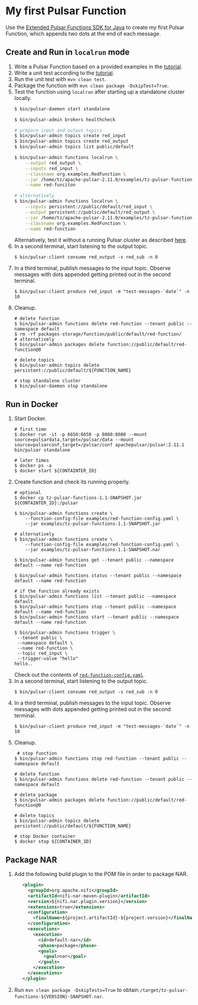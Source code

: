 # My first Pulsar Function

Use the [Extended Pulsar Functions SDK for Java][1] to create my first Pulsar Function, which appends two dots at the end of each message. 

## Create and Run in `localrun` mode
1. Write a Pulsar Function based on a provided examples in the [tutorial][2].
2. Write a unit test according to the [tutorial][3].
3. Run the unit test with `mvn clean test`.
4. Package the function with `mvn clean package -DskipTest=True`.
5. Test the function using `localrun` after starting up a standalone cluster locally.
   ```bash
   $ bin/pulsar-daemon start standalone
   
   $ bin/pulsar-admin brokers healthcheck
   
   # prepare input and output topics
   $ bin/pulsar-admin topics create red_input
   $ bin/pulsar-admin topics create red_output
   $ bin/pulsar-admin topics list public/default
   
   $ bin/pulsar-admin functions localrun \
       --output red_output \
       --inputs red_input \
       --classname org.examples.RedFunction \
       --jar /home/tz/apache-pulsar-2.11.0/examples/tz-pulsar-functions-1.1-SNAPSHOT.jar \
       --name red-funciton
   
   # alternatively
   $ bin/pulsar-admin functions localrun \
       --inputs persistent://public/default/red_input \
       --output persistent://public/default/red_output \
       --jar /home/tz/apache-pulsar-2.11.0/examples/tz-pulsar-functions-1.1-SNAPSHOT.nar \
       --classname org.examples.RedFunction \
       --name red-function
   ```
   Alternatively, test it without a running Pulsar cluster as described [here][4].
6. In a second terminal, start listening to the output topic.
   ```shell 
   $ bin/pulsar-client consume red_output -s red_sub -n 0
   ```
7. In a third terminal, publish messages to the input topic. Observe messages with dots appended getting printed out in the second terminal.
   ```shell
   $ bin/pulsar-client produce red_input -m "test-messages-`date`" -n 10
   ```
8. Cleanup.
   ```shell
   # delete function
   $ bin/pulsar-admin functions delete red-function --tenant public --namespace default
   $ rm -rf packages-storage/function/public/default/red-function/
   # alternatively
   $ bin/pulsar-admin packages delete function://public/default/red-function@0
   
   # delete topics
   $ bin/pulsar-admin topics delete persistent://public/default/${FUNCTION_NAME}
   
   # stop standalone cluster
   $ bin/pulsar-daemon stop standalone
   ```

## Run in Docker

1. Start Docker. 
   ```shell
   # first time
   $ docker run -it -p 6650:6650 -p 8080:8080 --mount source=pulsardata,target=/pulsar/data --mount source=pulsarconf,target=/pulsar/conf apachepulsar/pulsar:2.11.1 bin/pulsar standalone

   # later times
   $ docker ps -a
   $ docker start ${CONTAINTER_ID}
   ```
2. Create function and check its running properly.
   ```shell
   # optional
   $ docker cp tz-pulsar-functions-1.1-SNAPSHOT.jar ${CONTAINTER_ID}:/pulsar
   
   $ bin/pulsar-admin functions create \
       --function-config-file examples/red-function-config.yaml \
       --jar examples/tz-pulsar-functions-1.1-SNAPSHOT.jar
   
   # alternatively
   $ bin/pulsar-admin functions create \
       --function-config-file examples/red-function-config.yaml \
       --jar examples/tz-pulsar-functions-1.1-SNAPSHOT.nar
   
   $ bin/pulsar-admin functions get --tenant public --namespace default --name red-function
   
   $ bin/pulsar-admin functions status --tenant public --namespace default --name red-function
   
   # if the function already exists
   $ bin/pulsar-admin functions list --tenant public --namespace default
   $ bin/pulsar-admin functions stop --tenant public --namespace default --name red-function
   $ bin/pulsar-admin functions start --tenant public --namespace default --name red-function
   
   $ bin/pulsar-admin functions trigger \
    --tenant public \
    --namespace default \
    --name red-function \
    --topic red_input \
    --trigger-value "hello"
   hello..
   ```
   Check out the contents of [`red-function-config.yaml`](src/main/resources/red-function-config.yaml).
3. In a second terminal, start listening to the output topic.
   ```shell 
   $ bin/pulsar-client consume red_output -s red_sub -n 0
   ```
4. In a third terminal, publish messages to the input topic. Observe messages with dots appended getting printed out in the second terminal.
   ```shell
   $ bin/pulsar-client produce red_input -m "test-messages-`date`" -n 10
   ```
5. Cleanup.
   ```shell
    # stop function
   $ bin/pulsar-admin functions stop red-function --tenant public --namespace default
   
   # delete function
   $ bin/pulsar-admin functions delete red-function --tenant public --namespace default
   
   # delete package
   $ bin/pulsar-admin packages delete function://public/default/red-function@0
   
   # delete topics
   $ bin/pulsar-admin topics delete persistent://public/default/${FUNCTION_NAME}
   
   # stop Docker container
   $ docker stop ${CONTAINER_ID}
   ```

## Package NAR

1. Add the following build plugin to the POM file in order to package NAR.
   ```xml
      <plugin>
        <groupId>org.apache.nifi</groupId>
        <artifactId>nifi-nar-maven-plugin</artifactId>
        <version>${nifi.nar.plugin.version}</version>
        <extensions>true</extensions>
        <configuration>
          <finalName>${project.artifactId}-${project.version}</finalName>
        </configuration>
        <executions>
          <execution>
            <id>default-nar</id>
            <phase>package</phase>
            <goals>
              <goal>nar</goal>
            </goals>
          </execution>
        </executions>
      </plugin>
   ```
2. Run `mvn clean package -DskipTests=True` to obtain `/target/tz-pulsar-functions-${VERSION}-SNAPSHOT.nar`.

[1]: https://pulsar.apache.org/docs/2.11.x/functions-develop-api/#use-extended-sdk-for-java
[2]: https://pulsar.apache.org/docs/2.11.x/functions-develop-tutorial/
[3]: https://pulsar.apache.org/docs/2.11.x/functions-debug-unit-test/
[4]: https://pulsar.apache.org/docs/2.11.x/functions-debug-localrun/